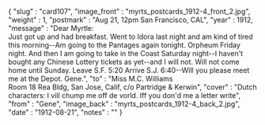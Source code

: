 {
  "slug" : "card107",
  "image_front" : "myrts_postcards_1912-4_front_2.jpg",
  "weight" : 1,
  "postmark" : "Aug 21, 12pm San Francisco, CAL",
  "year" : 1912,
  "message" : "Dear Myrtle:<br>Just got up and had breakfast. Went to Idora last night and am kind of tired this morning--Am going to the Pantages again tonight. Orpheum Friday night. And then I am going to take in the Coast Saturday night--I haven't bought any Chinese Lottery tickets as yet--and I will not. Will not come home until Sunday. Leave S.F. 5:20 Arrive S.J. 6:40--Will you please meet me at the Depot. Gene.",
  "to" : "Miss M.C. Williams<br> Room 18 Rea Bldg, San Jose, Calif, c/o Partridge & Kerwin",
  "cover" : "Dutch characters: I vill chump me off de vorld. Iff you don'd me a letter write",
  "from" : "Gene",
  "image_back" : "myrts_postcards_1912-4_back_2.jpg",
  "date" : "1912-08-21",
  "notes" : ""
}
